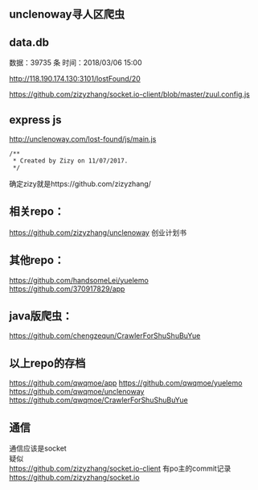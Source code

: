 ## unclenoway寻人区爬虫

## data.db
数据：39735 条
时间：2018/03/06 15:00

http://118.190.174.130:3101/lostFound/20

https://github.com/zizyzhang/socket.io-client/blob/master/zuul.config.js

## express js

http://unclenoway.com/lost-found/js/main.js
```
/**
 * Created by Zizy on 11/07/2017.
 */
```
确定zizy就是https://github.com/zizyzhang/

## 相关repo：   
https://github.com/zizyzhang/unclenoway 创业计划书

## 其他repo：
https://github.com/handsomeLei/yuelemo
https://github.com/370917829/app

## java版爬虫：
https://github.com/chengzequn/CrawlerForShuShuBuYue

## 以上repo的存档
https://github.com/qwqmoe/app
https://github.com/qwqmoe/yuelemo
https://github.com/qwqmoe/unclenoway
https://github.com/qwqmoe/CrawlerForShuShuBuYue

## 通信
通信应该是socket  
疑似  
https://github.com/zizyzhang/socket.io-client 有po主的commit记录  
https://github.com/zizyzhang/socket.io
